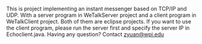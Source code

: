This is project implementing an instant messenger based on TCP/IP and UDP.
With a server program in WeTalkServer project and a client program in WeTalkClient project.
Both of them are eclipse projects.
If you want to use the client program, please run the server first and specify the server IP in Echoclient.java. 
Having any question? Contact zyuan@wpi.edu
